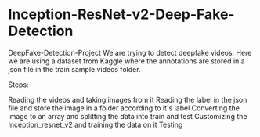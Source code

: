 # Inception-ResNet-v2-Deep-Fake-Detection
DeepFake-Detection-Project We are trying to detect deepfake videos. Here we are using a dataset from Kaggle where the annotations are stored in a json file in the train sample videos folder.

Steps:

Reading the videos and taking images from it
Reading the label in the json file and store the image in a folder according to it's label
Converting the image to an array and splitting the data into train and test
Customizing the Inception_resnet_v2 and training the data on it
Testing
